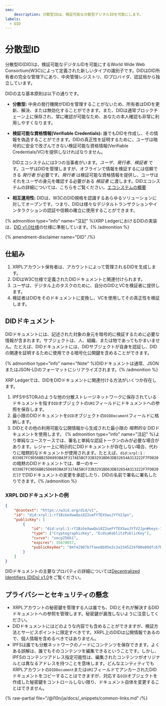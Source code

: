 ```yaml
---
seo:
    description: 分散型IDは、検証可能な分散型デジタルIDを可能にします。
labels:
  - DID
---
```

# 分散型ID

分散型ID(DID)は、検証可能なデジタルIDを可能にするWorld Wide Web Consortium(W3C)によって定義された新しいタイプの識別子です。DIDはDID所有者の完全な管理下にあり、中央管理レジストリ、IDプロバイダ、認証局から独立しています。

DIDの主な基本原則は以下の通りです。

- **分散型:** 中央の発行機関がDIDを管理することがないため、所有者はDIDを更新、解決、または無効化することができます。また、DIDは通常ブロックチェーン上に保存され、常に確認が可能なため、あなたの本人確認も非常に利用しやすくなります。

- **検証可能な資格情報(Verifiable Credentials):** 誰でもDIDを作成し、その情報を偽造することができます。DIDの真正性を証明するために、ユーザは暗号的に安全で改ざんできない検証可能な資格情報(Verifiable Credentials/VC)を提供しなければなりません。

    DIDエコシステムには3つの当事者がいます。_ユーザ_、_発行者_、_検証者_ です。ユーザはDIDを管理しますが、オフラインで情報を検証するには信頼できる _発行者_ が必要です。_発行者_ は検証可能な資格情報を提供し、ユーザはそれをユーザの身元を確認する必要がある _検証者_ に渡します。DIDエコシステムの詳細については、こちらをご覧ください。[エコシステムの概要](https://www.w3.org/TR/vc-data-model/#ecosystem-overview)

- **相互運用性:** DIDは、W3CのDID規格を認識するあらゆるソリューションに対してオープンです。つまり、DIDは様々なデジタルトランザクションやインタラクションの認証や信頼の確立に使用することができます。

{% admonition type="info" name="注記" %}XRP LedgerにおけるDIDの実装は、[DID v1.0仕様](https://www.w3.org/TR/did-core/)の仕様に準拠しています。{% /admonition %}

{% amendment-disclaimer name="DID" /%}

## 仕組み

1. XRPLアカウント保有者は、アカウントによって管理されるDIDを生成します。
2. DIDはW3C仕様で定義されたDIDドキュメントと関連付けられます。
3. ユーザは、デジタル上のタスクのために、自分のDIDとVCを検証者に提供します。
4. 検証者はDIDをそのドキュメントに変換し、VCを使用してその真正性を検証します。


## DIDドキュメント

DIDドキュメントには、記述された対象の身元を暗号的に検証するために必要な情報が含まれます。サブジェクトは、人、組織、または物であってもかまいません。たとえば、DIDドキュメントには、DIDサブジェクトが自身を認証し、DIDの関連を証明するために使用できる暗号化公開鍵を含めることができます。

{% admonition type="info" name="Note" %}DIDドキュメントは通常、JSONまたはJSON-LDのフォーマットにシリアライズされます。{% /admonition %}

XRP Ledgerでは、DIDをDIDドキュメントに関連付ける方法がいくつか存在します。

1. IPFSやSTORJのような他の分散ストレージネットワークに保存されているドキュメントを指す`DID`オブジェクトの`URI`フィールドにドキュメントへの参照を保存します。
2. 最小限のDIDドキュメントを`DID`オブジェクトの`DIDDocument`フィールドに格納します。
3. DIDとその他の利用可能な公開情報から生成された最小限の _暗黙的な_ DIDドキュメントを使用します。
    {% admonition type="info" name="注記" %}より単純なユースケースでは、署名と単純な認証トークンのみが必要な場合があります。レジャー上に明示的にDIDドキュメントが存在しない場合、代わりに暗黙的なドキュメントが使用されます。たとえば、`did:xrpl:1：0330E7FC9D56BB25D6893BA3F317AE5BCF33B3291BD63DB32654A313222F7FD020`の暗黙のDIDドキュメントでは、単一のキー`0330E7FC9D56BB25D6893BA3F317AE5BCF33B3291BD63DB32654A313222F7FD020`だけでDIDドキュメントの変更を承認したり、DIDの名前で署名に署名したりできます。{% /admonition %}


### XRPL DIDドキュメントの例

```json
{
    "@context": "https://w3id.org/did/v1",
    "id": "did:xrpl:1:rf1BiGeXwwQoi8Z2ueFYTEXSwuJYfV2Jpn",
    "publicKey": [
        {
            "id": "did:xrpl:1:rf1BiGeXwwQoi8Z2ueFYTEXSwuJYfV2Jpn#keys-1",
            "type": ["CryptographicKey", "EcdsaKoblitzPublicKey"],
            "curve": "secp256k1",
            "expires": 15674657,
            "publicKeyHex": "04f42987b7faee8b95e2c3a3345224f00e00dfc67ba882..."
        }
    ]
}
```

DIDドキュメントの主要なプロパティの詳細については[Decentralized Identifiers (DIDs) v1.0](https://www.w3.org/TR/did-core/#core-properties)をご覧ください。


## プライバシーとセキュリティの懸念

- XRPLアカウントの秘密鍵を管理する人は誰でも、DIDとそれが解決するDIDドキュメントへの参照を管理します。秘密鍵が漏洩しないように注意してください。
- DIDドキュメントにはどのような内容でも含めることができますが、検証方法とサービスポイントに限定すべきです。XRPL上のDIDは公開情報であるので、個人情報を含めるべきではありません。
- IPFSは誰でも分散ネットワークのノードにコンテンツを保存できます。よくある誤解は、誰でもそのコンテンツを編集できるということです。しかし、IPFSのコンテンツアドレス指定可能性は、編集されたコンテンツがオリジナルとは異なるアドレスを持つことを意味します。どんなエンティティでもXRPLアカウントの`DIDDocument`または`URI`フィールドでアンカーされたDIDドキュメントをコピーすることはできますが、対応する`DID`オブジェクトを作成した秘密鍵をコントロールしない限り、ドキュメント自体を変更することはできません。

{% raw-partial file="/@l10n/ja/docs/_snippets/common-links.md" /%}
